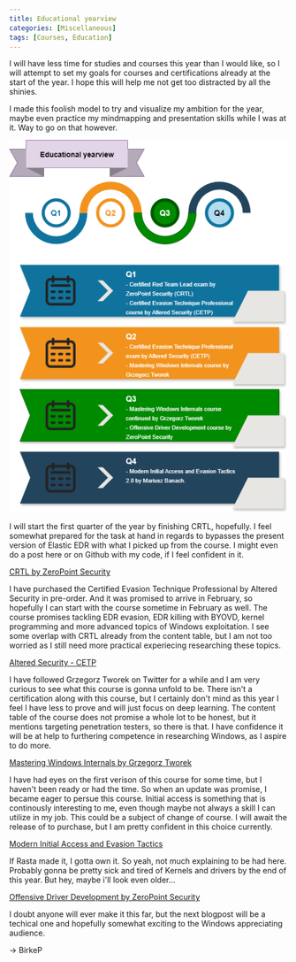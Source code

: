 ```yaml
---
title: Educational yearview
categories: [Miscellaneous]
tags: [Courses, Education]    
---
```


I will have less time for studies and courses this year than I would like, so I will attempt to set my goals for courses and certifications already at the start of the year. I hope this will help me not get too distracted by all the shinies. 

I made this foolish model to try and visualize my ambition for the year, maybe even practice my mindmapping and presentation skills while I was at it. Way to go on that however.

![model](/assets/img/Educational.png)

I will start the first quarter of the year by finishing CRTL, hopefully. I feel somewhat prepared for the task at hand in regards to bypasses the present version of Elastic EDR with what I picked up from the course. I might even do a post here or on Github with my code, if I feel confident in it. 

[CRTL by ZeroPoint Security](https://training.zeropointsecurity.co.uk/courses/red-team-ops-ii)

I have purchased the Certified Evasion Technique Professional by Altered Security in pre-order. And it was promised to arrive in February, so hopefully I can start with the course sometime in February as well. 
The course promises tackling EDR evasion, EDR killing with BYOVD, kernel programming and more advanced topics of Windows exploitation. I see some overlap with CRTL already from the content table, but I am not too worried as I still need more practical experiecing researching these topics.

[Altered Security - CETP](https://www.alteredsecurity.com/evasionlab)

I have followed Grzegorz Tworek on Twitter for a while and I am very curious to see what this course is gonna unfold to be. There isn't a certification along with this course, but I certainly don't mind as this year I feel I have less to prove and will just focus on deep learning. 
The content table of the course does not promise a whole lot to be honest, but it mentions targeting penetration testers, so there is that. I have confidence it will be at help to furthering competence in researching Windows, as I aspire to do more. 

[Mastering Windows Internals by Grzegorz Tworek](https://gtworek.com/mastering-windows-internals)

I have had eyes on the first verison of this course for some time, but I haven't been ready or had the time. So when an update was promise, I became eager to persue this course. Initial access is something that is continously interesting to me, even though maybe not always a skill I can utilize in my job. This could be a subject of change of course. I will await the release of to purchase, but I am pretty confident in this choice currently. 

[Modern Initial Access and Evasion Tactics](https://binary-offensive.com/trainings)

If Rasta made it, I gotta own it. So yeah, not much explaining to be had here. Probably gonna be pretty sick and tired of Kernels and drivers by the end of this year. But hey, maybe i'll look even older...

[Offensive Driver Development by ZeroPoint Security](https://training.zeropointsecurity.co.uk/courses/offensive-driver-development)

I doubt anyone will ever make it this far, but the next blogpost will be a techical one and hopefully somewhat exciting to the Windows appreciating audience.

-> BirkeP